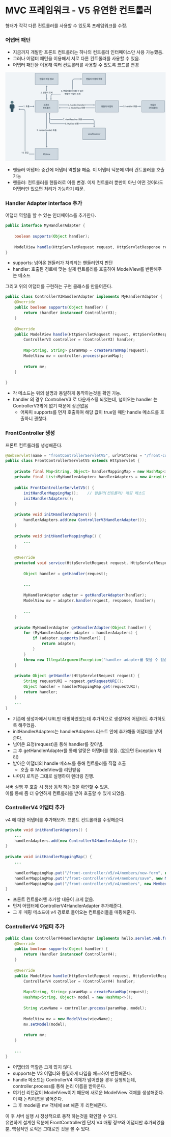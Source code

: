 # MVC 프레임워크 - V5 유연한 컨트롤러

형태가 각각 다른 컨트롤러를 사용할 수 있도록 프레임워크를 수정.

### 어댑터 패턴
* 지금까지 개발한 프론트 컨트롤러는 하나의 컨트롤러 인터페이스만 사용 가능했음.
* 그러나 어댑터 패턴을 이용해서 서로 다른 컨트롤러를 사용할 수 있음.
* 어댑터 패턴을 이용해 여러 컨트롤러를 사용할 수 있도록 코드를 변경

![flowV5.png](images%2FflowV5.png)

* 핸들러 어댑터: 중간에 어댑터 역할을 해줌. 이 어댑터 덕분에 여러 컨트롤러를 호출 가능
* 핸들러: 컨트롤러를 핸들러로 이름 변경. 이제 컨트롤러 뿐만이 아닌 어떤 것이라도 어댑터만 있으면 처리가 가능하기 떄문.

### Handler Adapter interface 추가
어댑터 역할을 할 수 있는 인터페이스를 추가한다.
```java
public interface MyHandlerAdapter {

    boolean supports(Object handler);

    ModelView handle(HttpServletRequest request, HttpServletResponse response, Object handler) throws ServletException, IOException;
}
```
* supports: 넘어온 핸들러가 처리되는 핸들러인지 판단
* handler: 호출된 경로에 맞는 실제 컨트롤러를 호출하여 ModelView를 반환해주는 메소드

그리고 위의 어댑터를 구현하는 구현 클래스를 만들어준다.
```java
public class ControllerV3HandlerAdapter implements MyHandlerAdapter {
    @Override
    public boolean supports(Object handler) {
        return (handler instanceof ControllerV3);
    }

    @Override
    public ModelView handle(HttpServletRequest request, HttpServletResponse response, Object handler) throws ServletException, IOException {
        ControllerV3 controller = (ControllerV3) handler;

        Map<String, String> paramMap = createParamMap(request);
        ModelView mv = controller.process(paramMap);

        return mv;
    }
    
}
```
* 각 메소드는 위의 설명과 동일하게 동작하는것을 확인 가능.
* handler 의 경우 ControllerV3 로 다운캐스팅 되었는데, 넘어오는 handler 는 ControllerV3밖에 없기 때문에 상관없음
  * 어짜피 supports를 먼저 호출하여 해당 값이 true일 때만 handle 메소드를 호출하니 괜찮다.

### FrontController 생성
프론트 컨트롤러를 생성해준다.
```java
@WebServlet(name = "frontControllerServletV5", urlPatterns = "/front-controller/v5/*")
public class FrontControllerServletV5 extends HttpServlet {

    private final Map<String, Object> handlerMappingMap = new HashMap<>();
    private final List<MyHandlerAdapter> handlerAdapters = new ArrayList<>();

    public FrontControllerServletV5() {
        initHandlerMappingMap();    // 핸들러(컨트롤러) 매핑 메소드
        initHandlerAdapters();
    }

    private void initHandlerAdapters() {
        handlerAdapters.add(new ControllerV3HandlerAdapter());
    }

    private void initHandlerMappingMap() {
        ...
    }

    @Override
    protected void service(HttpServletRequest request, HttpServletResponse response) throws ServletException, IOException {

        Object handler = getHandler(request);
        
        ...
        
        MyHandlerAdapter adapter = getHandlerAdapter(handler);
        ModelView mv = adapter.handle(request, response, handler);

        ...
    }

    private MyHandlerAdapter getHandlerAdapter(Object handler) {
        for (MyHandlerAdapter adapter : handlerAdapters) {
            if (adapter.supports(handler)) {
                return adapter;
            }
        }
        throw new IllegalArgumentException("handler adapter를 찾을 수 없습니다. handler=" + handler);
    }

    private Object getHandler(HttpServletRequest request) {
        String requestURI = request.getRequestURI();
        Object handler = handlerMappingMap.get(requestURI);
        return handler;
    }
    ...
}
```
* 기존에 생성자에서 URL만 매핑하였었는데 추가적으로 생성자에 어댑터도 추가하도록 해주었음.
* initHandlerAdapters는 handlerAdapters 리스트 안에 추가해줄 어댑터를 넣어준다.
* 넘어온 요청(request)을 통해 handler를 찾아냄.
* 그 후 getHandlerAdapter를 통해 알맞은 어댑터를 찾음. (없으면 Exception 처리)
* 받아온 어댑터의 handle 메소드를 통해 컨트롤러를 직접 호출
  * 호출 후 ModelView를 리턴받음
* 나머지 로직은 그대로 실행하여 렌더링 진행.

서버 실행 후 호출 시 정상 동작 하는것을 확인할 수 있음.\
이를 통해 좀 더 유연하게 컨트롤러를 받아 호출할 수 있게 되었음.

### ControllerV4 어댑터 추가
v4 에 대한 어댑터를 추가해보자. 프론트 컨트롤러를 수정해준다.
```java
private void initHandlerAdapters() {
    ...    
    handlerAdapters.add(new ControllerV4HandlerAdapter());
}

private void initHandlerMappingMap() {
    ...
    
    handlerMappingMap.put("/front-controller/v5/v4/members/new-form", new MemberFormControllerV4());
    handlerMappingMap.put("/front-controller/v5/v4/members/save", new MemberSaveControllerV4());
    handlerMappingMap.put("/front-controller/v5/v4/members", new MemberListControllerV4());
}
```
* 프론트 컨트롤러엔 추가할 내용이 크게 없음.
* 먼저 어댑터에 ControllerV4HandlerAdapter 추가해준다.
* 그 후 매핑 메소드에 v4 경로로 들어오는 컨트롤러들을 매핑해준다.


### ControllerV4 어댑터 추가
```java
public class ControllerV4HandlerAdapter implements hello.servlet.web.frontcontroller.v5.MyHandlerAdapter {
    @Override
    public boolean supports(Object handler) {
        return (handler instanceof ControllerV4);
    }

    @Override
    public ModelView handle(HttpServletRequest request, HttpServletResponse response, Object handler) throws ServletException, IOException {
        ControllerV4 controller = (ControllerV4) handler;

        Map<String, String> paramMap = createParamMap(request);
        HashMap<String, Object> model = new HashMap<>();

        String viewName = controller.process(paramMap, model);

        ModelView mv = new ModelView(viewName);
        mv.setModel(model);

        return mv;
    }
    
    ...
}
```
* 어댑터의 역할은 크게 많지 않다.
* supports는 V3 어댑터와 동일하게 타입을 체크하여 반환해준다.
* handle 메소드는 ControllerV4 객체가 넘어왔을 경우 실행되는데, controller.process를 통해 논리 이름을 받아온다.
* 여기선 리턴값이 ModelView이기 때문에 새로운 ModelView 객체를 생성해준다. 이 때 논리이름을 넣어준다.
* 그 후 model을 mv 객체에 set 해준 후 리턴해준다.

이 후 서버 실행 시 정상적으로 동작 하는것을 확인할 수 있다. \
유연하게 설계한 덕분에 FrontController엔 단지 V4 매핑 정보와 어댑터만 추가되었을 뿐, 핵심적인 로직은 그대로인 것을 볼 수 있다.
